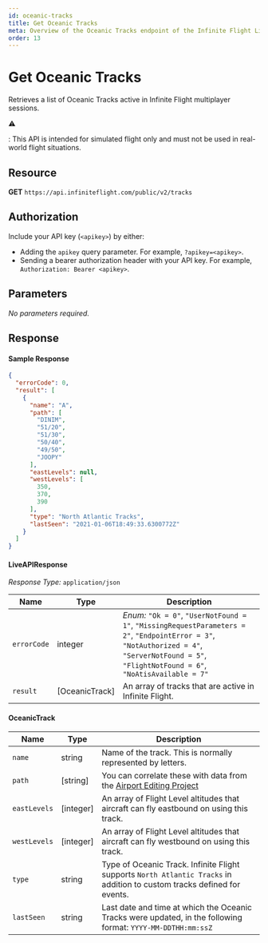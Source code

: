 ```yaml
---
id: oceanic-tracks
title: Get Oceanic Tracks
meta: Overview of the Oceanic Tracks endpoint of the Infinite Flight Live API
order: 13
---
```


# Get Oceanic Tracks

Retrieves a list of Oceanic Tracks active in Infinite Flight multiplayer sessions.

⚠️

: This API is intended for simulated flight only and must not be used in real-world flight situations.

## Resource

**GET** `https://api.infiniteflight.com/public/v2/tracks`

## Authorization

Include your API key (`<apikey>`) by either:

- Adding the `apikey` query parameter. For example, `?apikey=<apikey>`.
- Sending a bearer authorization header with your API key. For example, `Authorization: Bearer <apikey>`.

## Parameters

*No parameters required.*

## Response

#### Sample Response

```json
{
  "errorCode": 0,
  "result": [
    {
      "name": "A",
      "path": [
        "DINIM",
        "51/20",
        "51/30",
        "50/40",
        "49/50",
        "JOOPY"
      ],
      "eastLevels": null,
      "westLevels": [
        350,
        370,
        390
      ],
      "type": "North Atlantic Tracks",
      "lastSeen": "2021-01-06T18:49:33.6300772Z"
    }
  ]
}
```

#### LiveAPIResponse

*Response Type:* `application/json`

| Name        | Type           | Description                                                  |
| ----------- | -------------- | ------------------------------------------------------------ |
| `errorCode` | integer        | _Enum:_ `"Ok = 0"`, `"UserNotFound = 1"`, `"MissingRequestParameters = 2"`, `"EndpointError = 3"`, `"NotAuthorized = 4"`, `"ServerNotFound = 5"`, `"FlightNotFound = 6"`, `"NoAtisAvailable = 7"` |
| `result`    | [OceanicTrack] | An array of tracks that are active in Infinite Flight.       |

#### OceanicTrack

| Name         | Type      | Description                                                  |
| ------------ | --------- | ------------------------------------------------------------ |
| `name`       | string    | Name of the track. This is normally represented by letters.  |
| `path`       | [string]  | You can correlate these with data from the [Airport Editing Project](https://github.com/infiniteflightairportediting/) |
| `eastLevels` | [integer] | An array of Flight Level altitudes that aircraft can fly eastbound on using this track. |
| `westLevels` | [integer] | An array of Flight Level altitudes that aircraft can fly westbound on using this track. |
| `type`       | string    | Type of Oceanic Track. Infinite Flight supports `North Atlantic Tracks` in addition to custom tracks defined for events. |
| `lastSeen`   | string    | Last date and time at which the Oceanic Tracks were updated, in the following format: `YYYY-MM-DDTHH:mm:ssZ` |

